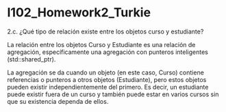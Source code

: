# I102_Homework2_Turkie

2.c. ¿Qué tipo de relación existe entre los objetos curso y estudiante?


La relación entre los objetos Curso y Estudiante es una relación de agregación, específicamente una agregación con punteros inteligentes (std::shared_ptr).

La agregación se da cuando un objeto (en este caso, Curso) contiene referencias o punteros a otros objetos (Estudiante), pero estos objetos pueden existir independientemente del primero. Es decir, un estudiante puede existir fuera de un curso y también puede estar en varios cursos sin que su existencia dependa de ellos.